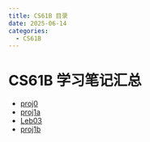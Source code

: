 ```yaml
---
title: CS61B 目录
date: 2025-06-14
categories:
  - CS61B
---
```

# CS61B 学习笔记汇总
- [proj0](proj0)
- [proj1a](proj1a)
- [Leb03](Leb03)
- [proj1b](proj1b)